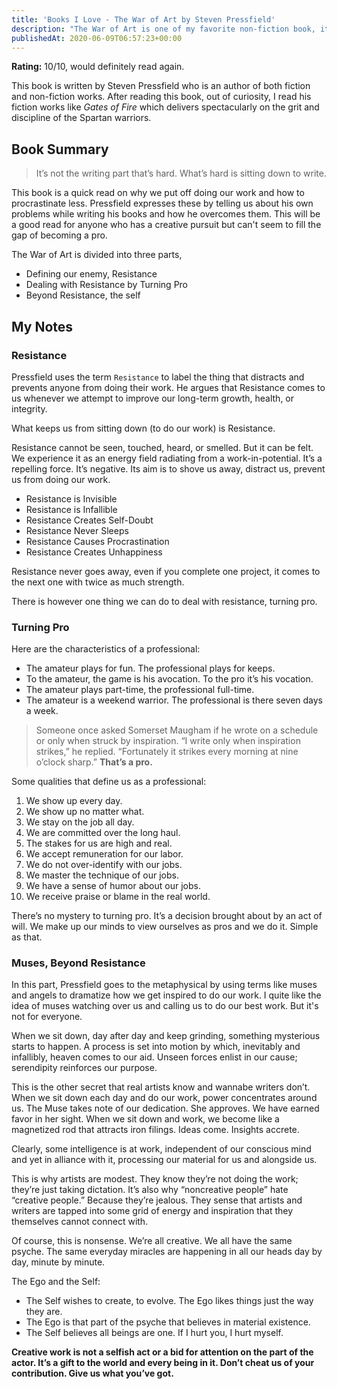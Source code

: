 ```yaml
---
title: 'Books I Love - The War of Art by Steven Pressfield'
description: "The War of Art is one of my favorite non-fiction book, it helped me recognize why I put off doing my work and how to fix it easily. I recommend this book to anyone doing creative work where you often second guess yourself and don't ship things."
publishedAt: 2020-06-09T06:57:23+00:00
---
```


**Rating:** 10/10, would definitely read again.

This book is written by Steven Pressfield who is an author of both fiction and non-fiction works. After reading this book, out of curiosity, I read his fiction works like _Gates of Fire_ which delivers spectacularly on the grit and discipline of the Spartan warriors.

## Book Summary

> It’s not the writing part that’s hard. What’s hard is sitting down to write.

This book is a quick read on why we put off doing our work and how to procrastinate less. Pressfield expresses these by telling us about his own problems while writing his books and how he overcomes them. This will be a good read for anyone who has a creative pursuit but can't seem to fill the gap of becoming a pro.

The War of Art is divided into three parts,

- Defining our enemy, Resistance
- Dealing with Resistance by Turning Pro
- Beyond Resistance, the self

## My Notes

### Resistance

Pressfield uses the term `Resistance` to label the thing that distracts and prevents anyone from doing their work. He argues that Resistance comes to us whenever we attempt to improve our long-term growth, health, or integrity.

What keeps us from sitting down (to do our work) is Resistance.

Resistance cannot be seen, touched, heard, or smelled. But it can be felt. We experience it as an energy field radiating from a work-in-potential. It’s a repelling force. It’s negative. Its aim is to shove us away, distract us, prevent us from doing our work.

- Resistance is Invisible
- Resistance is Infallible
- Resistance Creates Self-Doubt
- Resistance Never Sleeps
- Resistance Causes Procrastination
- Resistance Creates Unhappiness

Resistance never goes away, even if you complete one project, it comes to the next one with twice as much strength.

There is however one thing we can do to deal with resistance, turning pro.

### Turning Pro

Here are the characteristics of a professional:

- The amateur plays for fun. The professional plays for keeps.
- To the amateur, the game is his avocation. To the pro it’s his vocation.
- The amateur plays part-time, the professional full-time.
- The amateur is a weekend warrior. The professional is there seven days a week.

> Someone once asked Somerset Maugham if he wrote on a schedule or only when struck by inspiration. “I write only when inspiration strikes,” he replied. “Fortunately it strikes every morning at nine o’clock sharp.” **That’s a pro.**

Some qualities that define us as a professional:

1. We show up every day.
2. We show up no matter what.
3. We stay on the job all day.
4. We are committed over the long haul.
5. The stakes for us are high and real.
6. We accept remuneration for our labor.
7. We do not over-identify with our jobs.
8. We master the technique of our jobs.
9. We have a sense of humor about our jobs.
10. We receive praise or blame in the real world.

There’s no mystery to turning pro. It’s a decision brought about by an act of will. We make up our minds to view ourselves as pros and we do it. Simple as that.

### Muses, Beyond Resistance

In this part, Pressfield goes to the metaphysical by using terms like muses and angels to dramatize how we get inspired to do our work. I quite like the idea of muses watching over us and calling us to do our best work. But it's not for everyone.

When we sit down, day after day and keep grinding, something mysterious starts to happen. A process is set into motion by which, inevitably and infallibly, heaven comes to our aid. Unseen forces enlist in our cause; serendipity reinforces our purpose.

This is the other secret that real artists know and wannabe writers don’t. When we sit down each day and do our work, power concentrates around us. The Muse takes note of our dedication. She approves. We have earned favor in her sight. When we sit down and work, we become like a magnetized rod that attracts iron filings. Ideas come. Insights accrete.

Clearly, some intelligence is at work, independent of our conscious mind and yet in alliance with it, processing our material for us and alongside us.

This is why artists are modest. They know they’re not doing the work; they’re just taking dictation. It’s also why “noncreative people” hate “creative people.” Because they’re jealous. They sense that artists and writers are tapped into some grid of energy and inspiration that they themselves cannot connect with.

Of course, this is nonsense. We’re all creative. We all have the same psyche. The same everyday miracles are happening in all our heads day by day, minute by minute.

The Ego and the Self:

- The Self wishes to create, to evolve. The Ego likes things just the way they are.
- The Ego is that part of the psyche that believes in material existence.
- The Self believes all beings are one. If I hurt you, I hurt myself.

**Creative work is not a selfish act or a bid for attention on the part of the actor. It’s a gift to the world and every being in it. Don’t cheat us of your contribution. Give us what you’ve got.**
